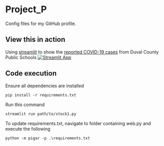 # Project_P
Config files for my GitHub profile.
## View this in action

Using [streamlit](https://streamlit.io) to show the [reported COVID-19 cases](https://c19sitdash.azurewebsites.net/) from Duval County Public Schools [![Streamlit App](https://static.streamlit.io/badges/streamlit_badge_black_white.svg)](https://share.streamlit.io/acedanger/streamlit-dcps-covid/main/web.py)

## Code execution

Ensure all dependencies are installed

```console
pip install -r requirements.txt
```

Run this command

```console
streamlit run path/to/stock1.py
```

To update requirements.txt, navigate to folder containing web.py and execute the following

```console
python -m pigar -p .\requirements.txt
```
